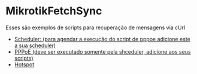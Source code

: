 # MikrotikFetchSync

Esses são exemplos de scripts para recuperação de mensagens via cUrl

- <a href="https://github.com/Unix-User/MikrotikFetchSync/blob/main/scheduler" >Scheduler: (para agendar a execução do script de pppoe adicione este a sua scheduler)</a>
- <a href="https://github.com/Unix-User/MikrotikFetchSync/blob/main/pppoe" >PPPoE (deve ser executado somente pela shceduler, adicione aos seus scripts)</a>
- <a href="https://github.com/Unix-User/MikrotikFetchSync/blob/main/hotspot" >Hotspot</a>
